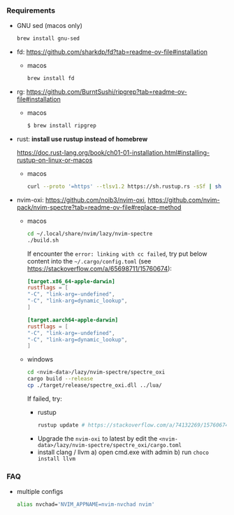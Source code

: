 ### Requirements

* GNU sed (macos only)
  ```zsh
  brew install gnu-sed
  ```

* fd: https://github.com/sharkdp/fd?tab=readme-ov-file#installation
  - macos
    ```zsh
    brew install fd
    ```

* rg: https://github.com/BurntSushi/ripgrep?tab=readme-ov-file#installation
  - macos
    ```zsh
    $ brew install ripgrep
    ```

* rust: **install use rustup instead of homebrew**
  
  https://doc.rust-lang.org/book/ch01-01-installation.html#installing-rustup-on-linux-or-macos

  - macos
    ```zsh
    curl --proto '=https' --tlsv1.2 https://sh.rustup.rs -sSf | sh
    ```

* nvim-oxi: https://github.com/noib3/nvim-oxi, https://github.com/nvim-pack/nvim-spectre?tab=readme-ov-file#replace-method
  - macos
    ```zsh
    cd ~/.local/share/nvim/lazy/nvim-spectre
    ./build.sh
    ```

    If encounter the `error: linking with cc failed`, try put below content into the `~/.cargo/config.toml` (see https://stackoverflow.com/a/65698711/15760674):

    ```conf
    [target.x86_64-apple-darwin]
    rustflags = [
    "-C", "link-arg=-undefined",
    "-C", "link-arg=dynamic_lookup",
    ]

    [target.aarch64-apple-darwin]
    rustflags = [
    "-C", "link-arg=-undefined",
    "-C", "link-arg=dynamic_lookup",
    ]
    ```

  - windows
    ```zsh
    cd <nvim-data>/lazy/nvim-spectre/spectre_oxi
    cargo build --release
    cp ./target/release/spectre_oxi.dll ../lua/
    ```

    If failed, try:

    - rustup
      ```powershell
      rustup update # https://stackoverflow.com/a/74132269/15760674
      ```
    - Upgrade the `nvim-oxi` to latest by edit the `<nvim-data>/lazy/nvim-spectre/spectre_oxi/cargo.toml`
    - install clang / llvm
      a) open cmd.exe with admin
      b) run `choco install llvm`



### FAQ

* multiple configs

  ```zsh
  alias nvchad='NVIM_APPNAME=nvim-nvchad nvim'
  ```


